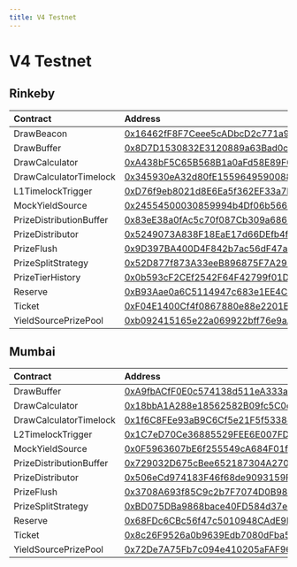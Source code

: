 ```yaml
---
title: V4 Testnet
---
```


# V4 Testnet

## Rinkeby

| Contract | Address | Artifact |
| :--- | :--- | :--- |
| DrawBeacon | [0x16462fF8F7Ceee5cADbcD2c771a9aC8604A29a09](https://rinkeby.etherscan.io/address/0x16462fF8F7Ceee5cADbcD2c771a9aC8604A29a09) | [Artifact](https://github.com/pooltogether/v4-testnet/tree/master/deployments/rinkeby/DrawBeacon.json) |
| DrawBuffer | [0x8D7D1530832E3120889a63Bad0cAb9048e3FE77c](https://rinkeby.etherscan.io/address/0x8D7D1530832E3120889a63Bad0cAb9048e3FE77c) | [Artifact](https://github.com/pooltogether/v4-testnet/tree/master/deployments/rinkeby/DrawBuffer.json) |
| DrawCalculator | [0xA438bF5C65B568B1a0aFd58E89F02AdC14F042a4](https://rinkeby.etherscan.io/address/0xA438bF5C65B568B1a0aFd58E89F02AdC14F042a4) | [Artifact](https://github.com/pooltogether/v4-testnet/tree/master/deployments/rinkeby/DrawCalculator.json) |
| DrawCalculatorTimelock | [0x345930eA32d80fE155964959008893430885C76a](https://rinkeby.etherscan.io/address/0x345930eA32d80fE155964959008893430885C76a) | [Artifact](https://github.com/pooltogether/v4-testnet/tree/master/deployments/rinkeby/DrawCalculatorTimelock.json) |
| L1TimelockTrigger | [0xD76f9eb8021d8E6Ea5f362EF33a7F9990b0b00De](https://rinkeby.etherscan.io/address/0xD76f9eb8021d8E6Ea5f362EF33a7F9990b0b00De) | [Artifact](https://github.com/pooltogether/v4-testnet/tree/master/deployments/rinkeby/L1TimelockTrigger.json) |
| MockYieldSource | [0x24554500030859994b4Df06b566BE80Cc2043f2B](https://rinkeby.etherscan.io/address/0x24554500030859994b4Df06b566BE80Cc2043f2B) | [Artifact](https://github.com/pooltogether/v4-testnet/tree/master/deployments/rinkeby/MockYieldSource.json) |
| PrizeDistributionBuffer | [0x83eE38a0fAc5c70f087Cb309a6868E8B30Be799f](https://rinkeby.etherscan.io/address/0x83eE38a0fAc5c70f087Cb309a6868E8B30Be799f) | [Artifact](https://github.com/pooltogether/v4-testnet/tree/master/deployments/rinkeby/PrizeDistributionBuffer.json) |
| PrizeDistributor | [0x5249073A838F18EaE17d66DEfb4fFA9892D1f43A](https://rinkeby.etherscan.io/address/0x5249073A838F18EaE17d66DEfb4fFA9892D1f43A) | [Artifact](https://github.com/pooltogether/v4-testnet/tree/master/deployments/rinkeby/PrizeDistributor.json) |
| PrizeFlush | [0x9D397BA400D4F842b7ac56dF47aE14F7FC6DFaa2](https://rinkeby.etherscan.io/address/0x9D397BA400D4F842b7ac56dF47aE14F7FC6DFaa2) | [Artifact](https://github.com/pooltogether/v4-testnet/tree/master/deployments/rinkeby/PrizeFlush.json) |
| PrizeSplitStrategy | [0x52D877f873A33eeB896875F7A2971717b6a52541](https://rinkeby.etherscan.io/address/0x52D877f873A33eeB896875F7A2971717b6a52541) | [Artifact](https://github.com/pooltogether/v4-testnet/tree/master/deployments/rinkeby/PrizeSplitStrategy.json) |
| PrizeTierHistory | [0x0b593cF2CEf2542F64F42799f01D36939014CDeb](https://rinkeby.etherscan.io/address/0x0b593cF2CEf2542F64F42799f01D36939014CDeb) | [Artifact](https://github.com/pooltogether/v4-testnet/tree/master/deployments/rinkeby/PrizeTierHistory.json) |
| Reserve | [0xB93Aae0a6C5114947c683e1EE4C319AFa691bD78](https://rinkeby.etherscan.io/address/0xB93Aae0a6C5114947c683e1EE4C319AFa691bD78) | [Artifact](https://github.com/pooltogether/v4-testnet/tree/master/deployments/rinkeby/Reserve.json) |
| Ticket | [0xF04E1400Cf4f0867880e88e2201EDecCDD36227c](https://rinkeby.etherscan.io/address/0xF04E1400Cf4f0867880e88e2201EDecCDD36227c) | [Artifact](https://github.com/pooltogether/v4-testnet/tree/master/deployments/rinkeby/Ticket.json) |
| YieldSourcePrizePool | [0xb092415165e22a069922bff76e9aAB404E947A49](https://rinkeby.etherscan.io/address/0xb092415165e22a069922bff76e9aAB404E947A49) | [Artifact](https://github.com/pooltogether/v4-testnet/tree/master/deployments/rinkeby/YieldSourcePrizePool.json) |

## Mumbai

| Contract | Address | Artifact |
| :--- | :--- | :--- |
| DrawBuffer | [0xA9fbACfF0E0c574138d511eA333a0a2119AdB32D](https://explorer-mumbai.maticvigil.com/address/0xA9fbACfF0E0c574138d511eA333a0a2119AdB32D) | [Artifact](https://github.com/pooltogether/v4-testnet/tree/master/deployments/mumbai/DrawBuffer.json) |
| DrawCalculator | [0x18bbA1A288e18562582B09fc5C0dA832308761f7](https://explorer-mumbai.maticvigil.com/address/0x18bbA1A288e18562582B09fc5C0dA832308761f7) | [Artifact](https://github.com/pooltogether/v4-testnet/tree/master/deployments/mumbai/DrawCalculator.json) |
| DrawCalculatorTimelock | [0x1f6C8FEe93aB9C6Cf5e21F5f5338848597f61C3f](https://explorer-mumbai.maticvigil.com/address/0x1f6C8FEe93aB9C6Cf5e21F5f5338848597f61C3f) | [Artifact](https://github.com/pooltogether/v4-testnet/tree/master/deployments/mumbai/DrawCalculatorTimelock.json) |
| L2TimelockTrigger | [0x1C7eD70Ce36885529FEE6E007FD68766925D593F](https://explorer-mumbai.maticvigil.com/address/0x1C7eD70Ce36885529FEE6E007FD68766925D593F) | [Artifact](https://github.com/pooltogether/v4-testnet/tree/master/deployments/mumbai/L2TimelockTrigger.json) |
| MockYieldSource | [0x0F5963607bE6f255549cA684F01ff1D7FC6d3B0B](https://explorer-mumbai.maticvigil.com/address/0x0F5963607bE6f255549cA684F01ff1D7FC6d3B0B) | [Artifact](https://github.com/pooltogether/v4-testnet/tree/master/deployments/mumbai/MockYieldSource.json) |
| PrizeDistributionBuffer | [0x729032D675cBee652187304A2708cfa943924125](https://explorer-mumbai.maticvigil.com/address/0x729032D675cBee652187304A2708cfa943924125) | [Artifact](https://github.com/pooltogether/v4-testnet/tree/master/deployments/mumbai/PrizeDistributionBuffer.json) |
| PrizeDistributor | [0x506eCd974183F46f68de9093159F83addB46A26C](https://explorer-mumbai.maticvigil.com/address/0x506eCd974183F46f68de9093159F83addB46A26C) | [Artifact](https://github.com/pooltogether/v4-testnet/tree/master/deployments/mumbai/PrizeDistributor.json) |
| PrizeFlush | [0x3708A693f85C9c2b7F7074D0B98842E0A02AB5BB](https://explorer-mumbai.maticvigil.com/address/0x3708A693f85C9c2b7F7074D0B98842E0A02AB5BB) | [Artifact](https://github.com/pooltogether/v4-testnet/tree/master/deployments/mumbai/PrizeFlush.json) |
| PrizeSplitStrategy | [0xBD075DBa9868bace40FD584d37e3639f93F5C2AE](https://explorer-mumbai.maticvigil.com/address/0xBD075DBa9868bace40FD584d37e3639f93F5C2AE) | [Artifact](https://github.com/pooltogether/v4-testnet/tree/master/deployments/mumbai/PrizeSplitStrategy.json) |
| Reserve | [0x68FDc6CBc56f47c5010948CAdE9EA7866a74fe81](https://explorer-mumbai.maticvigil.com/address/0x68FDc6CBc56f47c5010948CAdE9EA7866a74fe81) | [Artifact](https://github.com/pooltogether/v4-testnet/tree/master/deployments/mumbai/Reserve.json) |
| Ticket | [0x8c26F9526a0b9639Edb7080dFba596e8FeFafAcC](https://explorer-mumbai.maticvigil.com/address/0x8c26F9526a0b9639Edb7080dFba596e8FeFafAcC) | [Artifact](https://github.com/pooltogether/v4-testnet/tree/master/deployments/mumbai/Ticket.json) |
| YieldSourcePrizePool | [0x72De7A75Fb7c094e410205aFAF9615E7dAA120b3](https://explorer-mumbai.maticvigil.com/address/0x72De7A75Fb7c094e410205aFAF9615E7dAA120b3) | [Artifact](https://github.com/pooltogether/v4-testnet/tree/master/deployments/mumbai/YieldSourcePrizePool.json) |

